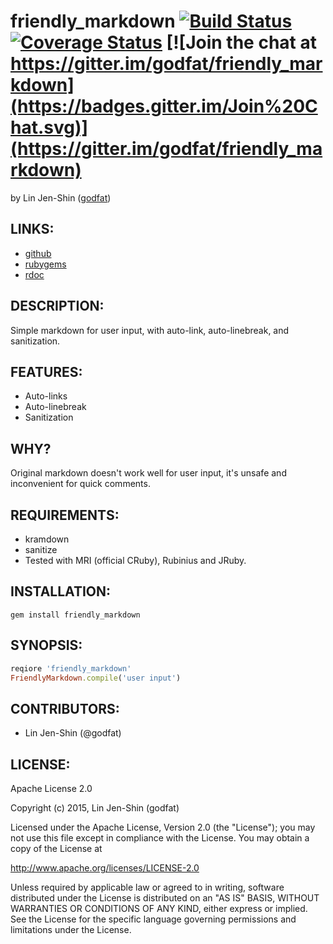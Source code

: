 # friendly_markdown [![Build Status](https://secure.travis-ci.org/godfat/friendly_markdown.png?branch=master)](http://travis-ci.org/godfat/friendly_markdown) [![Coverage Status](https://coveralls.io/repos/godfat/friendly_markdown/badge.png)](https://coveralls.io/r/godfat/friendly_markdown) [![Join the chat at https://gitter.im/godfat/friendly_markdown](https://badges.gitter.im/Join%20Chat.svg)](https://gitter.im/godfat/friendly_markdown)

by Lin Jen-Shin ([godfat](http://godfat.org))

## LINKS:

* [github](https://github.com/godfat/friendly_markdown)
* [rubygems](https://rubygems.org/gems/friendly_markdown)
* [rdoc](http://rdoc.info/github/godfat/friendly_markdown)

## DESCRIPTION:

Simple markdown for user input, with auto-link, auto-linebreak,
and sanitization.

## FEATURES:

* Auto-links
* Auto-linebreak
* Sanitization

## WHY?

Original markdown doesn't work well for user input, it's unsafe and
inconvenient for quick comments.

## REQUIREMENTS:

* kramdown
* sanitize
* Tested with MRI (official CRuby), Rubinius and JRuby.

## INSTALLATION:

    gem install friendly_markdown

## SYNOPSIS:

``` ruby
reqiore 'friendly_markdown'
FriendlyMarkdown.compile('user input')
```

## CONTRIBUTORS:

* Lin Jen-Shin (@godfat)

## LICENSE:

Apache License 2.0

Copyright (c) 2015, Lin Jen-Shin (godfat)

Licensed under the Apache License, Version 2.0 (the "License");
you may not use this file except in compliance with the License.
You may obtain a copy of the License at

<http://www.apache.org/licenses/LICENSE-2.0>

Unless required by applicable law or agreed to in writing, software
distributed under the License is distributed on an "AS IS" BASIS,
WITHOUT WARRANTIES OR CONDITIONS OF ANY KIND, either express or implied.
See the License for the specific language governing permissions and
limitations under the License.
